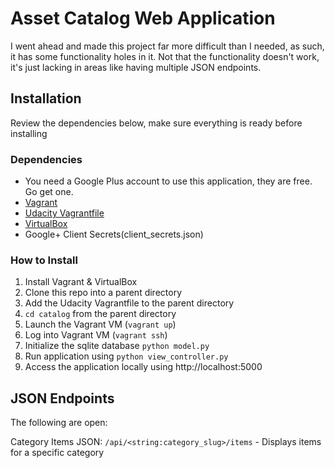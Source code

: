 # Asset Catalog Web Application

I went ahead and made this project far more difficult than I needed, as such, it has some functionality holes in it.  Not that the functionality doesn't work, it's just lacking in areas like having multiple JSON endpoints.

## Installation
Review the dependencies below, make sure everything is ready before installing

### Dependencies
- You need a Google Plus account to use this application, they are free. Go get one.
- [Vagrant](https://www.vagrantup.com/)
- [Udacity Vagrantfile](https://github.com/udacity/fullstack-nanodegree-vm)
- [VirtualBox](https://www.virtualbox.org/wiki/Downloads)
- Google+ Client Secrets(client_secrets.json)


### How to Install
1. Install Vagrant & VirtualBox
2. Clone this repo into a parent directory
2. Add the Udacity Vagrantfile to the parent directory
3. `cd catalog` from the parent directory
3. Launch the Vagrant VM (`vagrant up`)
4. Log into Vagrant VM (`vagrant ssh`)
7. Initialize the sqlite database `python model.py`
9. Run application using `python view_controller.py`
10. Access the application locally using http://localhost:5000

## JSON Endpoints
The following are open:

Category Items JSON: `/api/<string:category_slug>/items`
    - Displays items for a specific category